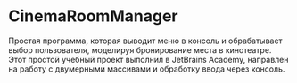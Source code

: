 # CinemaRoomManager
Простая программа, которая выводит меню в консоль и обрабатывает выбор пользователя, моделируя бронирование места в кинотеатре. 
Этот простой учебный проект выполнил в JetBrains Academy, направлен на работу с двумерными массивами и обработку ввода через консоль.
